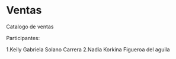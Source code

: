 # Ventas
Catalogo de ventas


Participantes:



1.Keily Gabriela Solano Carrera
2.Nadia Korkina Figueroa del aguila

